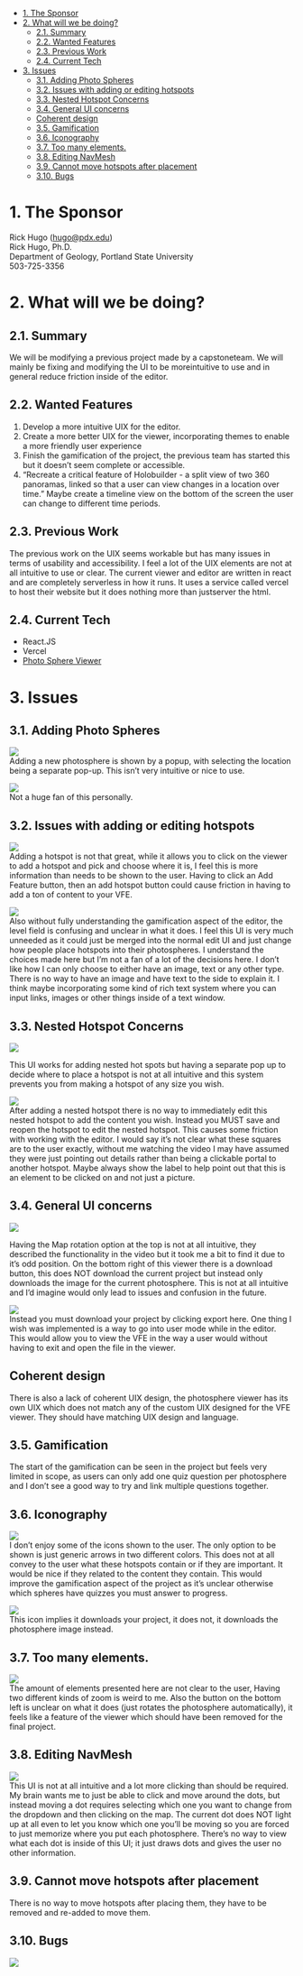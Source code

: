 - [1. The Sponsor](#1-the-sponsor)
- [2. What will we be doing?](#2-what-will-we-be-doing)
  - [2.1. Summary](#21-summary)
  - [2.2. Wanted Features](#22-wanted-features)
  - [2.3. Previous Work](#23-previous-work)
  - [2.4. Current Tech](#24-current-tech)
- [3. Issues](#3-issues)
  - [3.1. Adding Photo Spheres](#31-adding-photo-spheres)
  - [3.2. Issues with adding or editing hotspots](#32-issues-with-adding-or-editing-hotspots)
  - [3.3. Nested Hotspot Concerns](#33-nested-hotspot-concerns)
  - [3.4. General UI concerns](#34-general-ui-concerns)
  - [Coherent design](#coherent-design)
  - [3.5. Gamification](#35-gamification)
  - [3.6. Iconography](#36-iconography)
  - [3.7. Too many elements.](#37-too-many-elements)
  - [3.8. Editing NavMesh](#38-editing-navmesh)
  - [3.9. Cannot move hotspots after placement](#39-cannot-move-hotspots-after-placement)
  - [3.10. Bugs](#310-bugs)

# 1. The Sponsor

Rick Hugo ([hugo@pdx.edu](mailto:hugo@pdx.edu))  
Rick Hugo, Ph.D.  
Department of Geology, Portland State University  
503-725-3356  

# 2. What will we be doing?

## 2.1. Summary
We will be modifying a previous project made by a capstoneteam. We will mainly be fixing and modifying the UI to be moreintuitive to use and in general reduce friction inside of the editor.

## 2.2. Wanted Features

1. Develop a more intuitive UIX for the editor. 
2. Create a more better UIX for the viewer, incorporating themes to enable a more friendly user experience
3. Finish the gamification of the project, the previous team has started this but it doesn’t seem complete or accessible.
4. “Recreate a critical feature of Holobuilder - a split view of two 360 panoramas, linked so that a user can view changes in a location over time.” Maybe create a timeline view on the bottom of the screen the user can change to different time periods. 

## 2.3. Previous Work

The previous work on the UIX seems workable but has many issues in terms of usability and accessibility. I feel a lot of the UIX elements are not at all intuitive to use or clear. The current viewer and editor are written in react and are completely serverless in how it runs. It uses a service called vercel to host their website but it does nothing more than justserver the html.

## 2.4. Current Tech
- React.JS
- Vercel
- [Photo Sphere Viewer](https://photo-sphere-viewer.js.org)

# 3. Issues

## 3.1. Adding Photo Spheres

![](vfe_images/image3.png)  
Adding a new photosphere is shown by a popup, with selecting the location being a separate pop-up. This isn’t very intuitive or nice to use. 

![](vfe_images/image7.png)  
Not a huge fan of this personally.

## 3.2. Issues with adding or editing hotspots


![](vfe_images/image5.png)  
Adding a hotspot is not that great, while it allows you to click on the viewer to add a hotspot and pick and choose where it is, I feel this is more information than needs to be shown to the user. Having to click an Add Feature button, then an add hotspot button could cause friction in having to add a ton of content to your VFE. 


![](vfe_images/image1.png)  
Also without fully understanding the gamification aspect of the editor, the level field is confusing and unclear in what it does. I feel this UI is very much unneeded as it could just be merged into the normal edit UI and just change how people place hotspots into their photospheres.
I understand the choices made here but I’m not a fan of a lot of the decisions here. I don’t like how I can only choose to either have an image, text or any other type. There is no way to have an image and have text to the side to explain it.  I think maybe incorporating some kind of rich text system where you can input links, images or other things inside of a text window. 

## 3.3. Nested Hotspot Concerns

![](vfe_images/image13.png)  

This UI works for adding nested hot spots but having a separate pop up to decide where to place a hotspot is not at all intuitive and this system prevents you from making a hotspot of any size you wish.

![](vfe_images/image4.png)  
After adding a nested hotspot there is no way to immediately edit this nested hotspot to add the content you wish. Instead you MUST save and reopen the hotspot to edit the nested hotspot. This causes some friction with working with the editor. 
I would say it’s not clear what these squares are to the user exactly, without me watching the video I may have assumed they were just pointing out details rather than being a clickable portal to another hotspot. Maybe always show the label to help point out that this is an element to be clicked on and not just a picture. 


## 3.4. General UI concerns
![](vfe_images/image9.png)  

Having the Map rotation option at the top is not at all intuitive, they described the functionality in the video but it took me a bit to find it due to it’s odd position. On the bottom right of this viewer there is a download button, this does NOT download the current project but instead only downloads the image for the current photosphere. This is not at all intuitive and I’d imagine would only lead to issues and confusion in the future. 

![](vfe_images/image12.png)  
Instead you must download your project by clicking export here.
One thing I wish was implemented is a way to go into user mode while in the editor. This would allow you to view the VFE in the way a user would without having to exit and open the file in the viewer. 

## Coherent design
There is also a lack of coherent UIX design, the photosphere viewer has its own UIX which does not match any of the custom UIX designed for the VFE viewer. They should have matching UIX design and language. 

## 3.5. Gamification
The start of the gamification can be seen in the project but feels very limited in scope, as users can only add one quiz question per photosphere and I don’t see a good way to try and link multiple questions together. 

## 3.6. Iconography

![](vfe_images/image11.png)  
I don’t enjoy some of the icons shown to the user. The only option to be shown is just generic arrows in two different colors. This does not at all convey to the user what these hotspots contain or if they are important. It would be nice if they related to the content they contain. This would improve the gamification aspect of the project as it’s unclear otherwise which spheres have quizzes you must answer to progress. 

![](vfe_images/image8.png)  
This icon implies it downloads your project, it does not, it downloads the photosphere image instead.

## 3.7. Too many elements.

![](vfe_images/image2.png)  
The amount of elements presented here are not clear to the user, Having two different kinds of zoom is weird to me. Also the button on the bottom left is unclear on what it does (just rotates the photosphere automatically), it feels like a feature of the viewer which should have been removed for the final project.

## 3.8. Editing NavMesh

![](vfe_images/image6.png)  
This UI is not at all intuitive and a lot more clicking than should be required. My brain wants me to just be able to click and move around the dots, but instead moving a dot requires selecting which one you want to change from the dropdown and then clicking on the map. The current dot does NOT light up at all even to let you know which one you’ll be moving so you are forced to just memorize where you put each photosphere. There’s no way to view what each dot is inside of this UI; it just draws dots and gives the user no other information.

## 3.9. Cannot move hotspots after placement
There is no way to move hotspots after placing them, they have to be removed and re-added to move them.

## 3.10. Bugs
![](vfe_images/image10.png)  